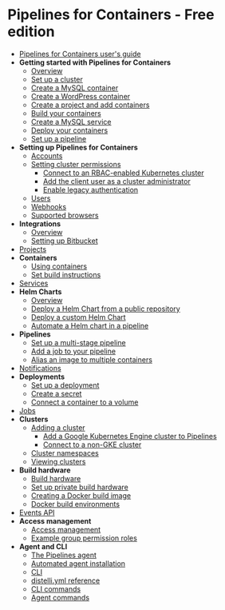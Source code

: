# Pipelines for Containers - Free edition

* [Pipelines for Containers user's guide](./index.md)
* **Getting started with Pipelines for Containers**
    * [Overview](./gs_overview.md)
    * [Set up a cluster](./gs_cluster_set_up.md)
    * [Create a MySQL container](./gs_create_mysql_container.md)
    * [Create a WordPress container](./gs_create_wordpress_container.md)
    * [Create a project and add containers](./gs_create_project.md)
    * [Build your containers](./gs_build_containers.md)
    * [Create a MySQL service](./gs_create_mysql_service.md)
    * [Deploy your containers](./gs_deploy_containers.md)
    * [Set up a pipeline](./gs_pipeline_set_up.md)
* **Setting up Pipelines for Containers**
    * [Accounts](./account.md)
    * [Setting cluster permissions](./cluster-set-permissions.md)
       * [Connect to an RBAC-enabled Kubernetes cluster](./pfc_permissions_kube_rbac.md)
       * [Add the client user as a cluster administrator](./pfc_permissions_add_client_user.md)
       * [Enable legacy authentication](./pfc_permissions_legacy_auth.md)   
    * [Users](./users.md)
    * [Webhooks](./webhook.md)
    * [Supported browsers](./pfc_supported_browsers.md)
* **Integrations**
    * [Overview](./integrate.md)
    * [Setting up Bitbucket](./bitbucket.md) 
* [Projects](./project.md)
* **Containers**
    * [Using containers](./container.md)
    * [Set build instructions](./container_build_instructions.md)
* [Services](./pfc_services.md) 
* **Helm Charts**
    * [Overview](./helm-overview.md)
    * [Deploy a Helm Chart from a public repository](./helm-chart.md)
    * [Deploy a custom Helm Chart](./helm-chart-custom.md)
    * [Automate a Helm chart in a pipeline](./helm-pipeline.md)
* **Pipelines**
    * [Set up a multi-stage pipeline](./pipeline-set-up.md)
    * [Add a job to your pipeline](./pipeline-add-job.md)
    * [Alias an image to multiple containers](./alias-map.md)
* [Notifications](./notification.md)
* **Deployments**
    * [Set up a deployment](./deployment-set-up.md) 
    * [Create a secret](./pfc_secrets.md)
    * [Connect a container to a volume](./pfc_volumes.md)  
* [Jobs](./job.md)
* **Clusters**
    * [Adding a cluster](./cluster-add.md)
       * [Add a Google Kubernetes Engine cluster to Pipelines](./pfc_add_gke_cluster.md)
       * [Connect to a non-GKE cluster](./pfc_connect_non_gke_cluster.md) 
    * [Cluster namespaces](./cluster-namespace.md)
    * [Viewing clusters](./cluster-view.md)
* **Build hardware**
    * [Build hardware](./build-hardware.md)
    * [Set up private build hardware](./pfc_set_up_server.md)
    * [Creating a Docker build image](./docker-build-image.md)
    * [Docker build environments](./build-environment.md)
* [Events API](./pfc_events_api.md)   
* **Access management**
    * [Access management](./group.md)
    * [Example group permission roles](./group-example.md) 
* **Agent and CLI**
    * [The Pipelines agent](./agent.md)
    * [Automated agent installation](./agent-automate.md)
    * [CLI](./cli.md)
    * [distelli.yml reference](./distelliyml.md)
    * [CLI commands](./cli-command.md)
    * [Agent commands](./agent-command.md)

